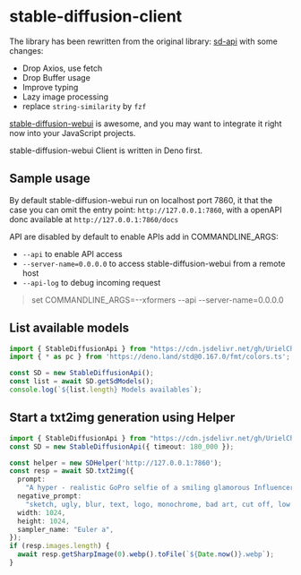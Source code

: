 # stable-diffusion-client

The library has been rewritten from the original library: [sd-api](https://github.com/jaschahuisman/sd-api) with some changes:
- Drop Axios, use fetch
- Drop Buffer usage
- Improve typing
- Lazy image processing
- replace `string-similarity` by `fzf`

[stable-diffusion-webui](https://github.com/AUTOMATIC1111/stable-diffusion-webui) is awesome, and you may want to integrate it right now into your JavaScript projects.

stable-diffusion-webui Client is written in Deno first.

## Sample usage

By default stable-diffusion-webui run on localhost port 7860, it that the case you can omit the entry point: `http://127.0.0.1:7860`, with a openAPI donc available at `http://127.0.0.1:7860/docs`

API are disabled by default to enable APIs add in COMMANDLINE_ARGS:
- `--api` to enable API access
- `--server-name=0.0.0.0` to access stable-diffusion-webui from a remote host
- `--api-log` to debug incoming request

> set COMMANDLINE_ARGS=--xformers --api --server-name=0.0.0.0

## List available models

```ts
import { StableDiffusionApi } from "https://cdn.jsdelivr.net/gh/UrielCh/stable-diffusion-client@d3efc4b63edf731c9a0b9dcec41366e90fa6b9d4/mod.ts";
import { * as pc } from 'https://deno.land/std@0.167.0/fmt/colors.ts';

const SD = new StableDiffusionApi();
const list = await SD.getSdModels();
console.log(`${list.length} Models availables`);
```

## Start a txt2img generation using Helper

```ts
import { StableDiffusionApi } from "https://cdn.jsdelivr.net/gh/UrielCh/stable-diffusion-client@d3efc4b63edf731c9a0b9dcec41366e90fa6b9d4/mod.ts";
const SD = new StableDiffusionApi({ timeout: 180_000 });

const helper = new SDHelper('http://127.0.0.1:7860');
const resp = await SD.txt2img({
  prompt:
    "A hyper - realistic GoPro selfie of a smiling glamorous Influencer with a t-rex Dinosaurus. Extreme environment.",
  negative_prompt:
    "sketch, ugly, blur, text, logo, monochrome, bad art, cut off, low contrast, underexposed, overexposed, beginner, amateur",
  width: 1024,
  height: 1024,
  sampler_name: "Euler a",
});
if (resp.images.length) {
  await resp.getSharpImage(0).webp().toFile(`${Date.now()}.webp`);
}
```
